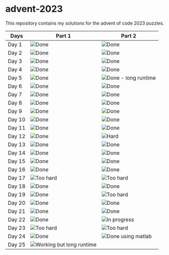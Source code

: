 # advent-2023
This repository contains my solutions for the advent of code 2023 puzzles.

| Days   | Part 1                  | Part 2                 |
| ------ | ----------------------- | ----------------------- |
| Day 1  | ![Done](https://img.shields.io/badge/-Done-brightgreen)                    | ![Done](https://img.shields.io/badge/-Done-brightgreen)                     |
| Day 2  | ![Done](https://img.shields.io/badge/-Done-brightgreen)                    | ![Done](https://img.shields.io/badge/-Done-brightgreen)                     |
| Day 3  | ![Done](https://img.shields.io/badge/-Done-brightgreen)                    | ![Done](https://img.shields.io/badge/-Done-brightgreen)                      |
| Day 4  | ![Done](https://img.shields.io/badge/-Done-brightgreen)                    | ![Done](https://img.shields.io/badge/-Done-brightgreen)                      |
| Day 5  | ![Done](https://img.shields.io/badge/-Done-brightgreen)                    | ![Done - long runtime](https://img.shields.io/badge/-Done-yellow)       |
| Day 6  | ![Done](https://img.shields.io/badge/-Done-brightgreen)                    | ![Done](https://img.shields.io/badge/-Done-brightgreen)                      |
| Day 7  | ![Done](https://img.shields.io/badge/-Done-brightgreen)                    | ![Done](https://img.shields.io/badge/-Done-brightgreen)                      |
| Day 8  | ![Done](https://img.shields.io/badge/-Done-brightgreen)                    | ![Done](https://img.shields.io/badge/-Done-brightgreen)                      |
| Day 9  | ![Done](https://img.shields.io/badge/-Done-brightgreen)                    | ![Done](https://img.shields.io/badge/-Done-brightgreen)                      |
| Day 10 | ![Done](https://img.shields.io/badge/-Done-brightgreen)                    | ![Done](https://img.shields.io/badge/-Done-brightgreen)                      |
| Day 11 | ![Done](https://img.shields.io/badge/-Done-brightgreen)                    | ![Done](https://img.shields.io/badge/-Done-brightgreen)                      |
| Day 12 | ![Done](https://img.shields.io/badge/-Done-brightgreen)                    | ![Hard](https://img.shields.io/badge/-Hard-red)  |
| Day 13 | ![Done](https://img.shields.io/badge/-Done-brightgreen)                    | ![Done](https://img.shields.io/badge/-Done-brightgreen)                      |
| Day 14 | ![Done](https://img.shields.io/badge/-Done-brightgreen)                    | ![Done](https://img.shields.io/badge/-Done-brightgreen)                      |
| Day 15 | ![Done](https://img.shields.io/badge/-Done-brightgreen)                    | ![Done](https://img.shields.io/badge/-Done-brightgreen)                      |
| Day 16 | ![Done](https://img.shields.io/badge/-Done-brightgreen)                    | ![Done](https://img.shields.io/badge/-Done-brightgreen)                      |
| Day 17 | ![Too hard](https://img.shields.io/badge/-Too_hard-red)                | ![Too hard](https://img.shields.io/badge/-Too_hard-red)                        |
| Day 18 | ![Done](https://img.shields.io/badge/-Done-brightgreen)                    | ![Done](https://img.shields.io/badge/-Done-brightgreen)                      |
| Day 19 | ![Done](https://img.shields.io/badge/-Done-brightgreen)                    | ![Too hard](https://img.shields.io/badge/-Too_hard-red)                      |
| Day 20 | ![Done](https://img.shields.io/badge/-Done-brightgreen)                    | ![Done](https://img.shields.io/badge/-Done-brightgreen)                      |
| Day 21 | ![Done](https://img.shields.io/badge/-Done-brightgreen)                    | ![Done](https://img.shields.io/badge/-Done-brightgreen)                      |
| Day 22 | ![Done](https://img.shields.io/badge/-Done-brightgreen)                    | ![In progress](https://img.shields.io/badge/-In_progress-orange)  |
| Day 23 | ![Too hard](https://img.shields.io/badge/-Too_hard-red)                | ![Too hard](https://img.shields.io/badge/-Too_hard-red)                       |
| Day 24 | ![Done](https://img.shields.io/badge/-Done-brightgreen)                    | ![Done using matlab](https://img.shields.io/badge/-Done-yellow)         |
| Day 25 | ![Working but long runtime](https://img.shields.io/badge/-Working_but_long_runtime-red)  |   |                  |
